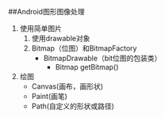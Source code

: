 ##Android图形图像处理

1. 使用简单图片
	1. 使用drawable对象
	2. Bitmap（位图）和BitmapFactory
		- BitmapDrawable（bit位图的包装类）
			- Bitmap getBitmap()
2. 绘图
	- Canvas(画布，画形状)
	- Paint(画笔)
	- Path(自定义的形状或路径)